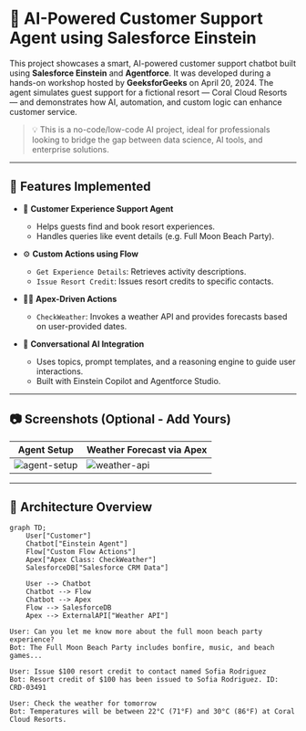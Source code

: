 # 🧠 AI-Powered Customer Support Agent using Salesforce Einstein

This project showcases a smart, AI-powered customer support chatbot built using **Salesforce Einstein** and **Agentforce**. It was developed during a hands-on workshop hosted by **GeeksforGeeks** on April 20, 2024. The agent simulates guest support for a fictional resort — Coral Cloud Resorts — and demonstrates how AI, automation, and custom logic can enhance customer service.

> 💡 This is a no-code/low-code AI project, ideal for professionals looking to bridge the gap between data science, AI tools, and enterprise solutions.

---

## 🔧 Features Implemented

- 💬 **Customer Experience Support Agent**
  - Helps guests find and book resort experiences.
  - Handles queries like event details (e.g. Full Moon Beach Party).

- ⚙️ **Custom Actions using Flow**
  - `Get Experience Details`: Retrieves activity descriptions.
  - `Issue Resort Credit`: Issues resort credits to specific contacts.

- 🧑‍💻 **Apex-Driven Actions**
  - `CheckWeather`: Invokes a weather API and provides forecasts based on user-provided dates.

- 🤖 **Conversational AI Integration**
  - Uses topics, prompt templates, and a reasoning engine to guide user interactions.
  - Built with Einstein Copilot and Agentforce Studio.

---

## 📷 Screenshots (Optional - Add Yours)

| Agent Setup | Weather Forecast via Apex |
|-------------|----------------------------|
| ![agent-setup](screenshots/agent-setup.png) | ![weather-api](screenshots/weather-api.png) |

---

## 🧱 Architecture Overview

```mermaid
graph TD;
    User["Customer"]
    Chatbot["Einstein Agent"]
    Flow["Custom Flow Actions"]
    Apex["Apex Class: CheckWeather"]
    SalesforceDB["Salesforce CRM Data"]

    User --> Chatbot
    Chatbot --> Flow
    Chatbot --> Apex
    Flow --> SalesforceDB
    Apex --> ExternalAPI["Weather API"]

User: Can you let me know more about the full moon beach party experience?
Bot: The Full Moon Beach Party includes bonfire, music, and beach games...

User: Issue $100 resort credit to contact named Sofia Rodriguez
Bot: Resort credit of $100 has been issued to Sofia Rodriguez. ID: CRD-03491

User: Check the weather for tomorrow
Bot: Temperatures will be between 22°C (71°F) and 30°C (86°F) at Coral Cloud Resorts.

